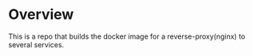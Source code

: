 # Overview

This is a repo that builds the docker image for a reverse-proxy(nginx) to several services.